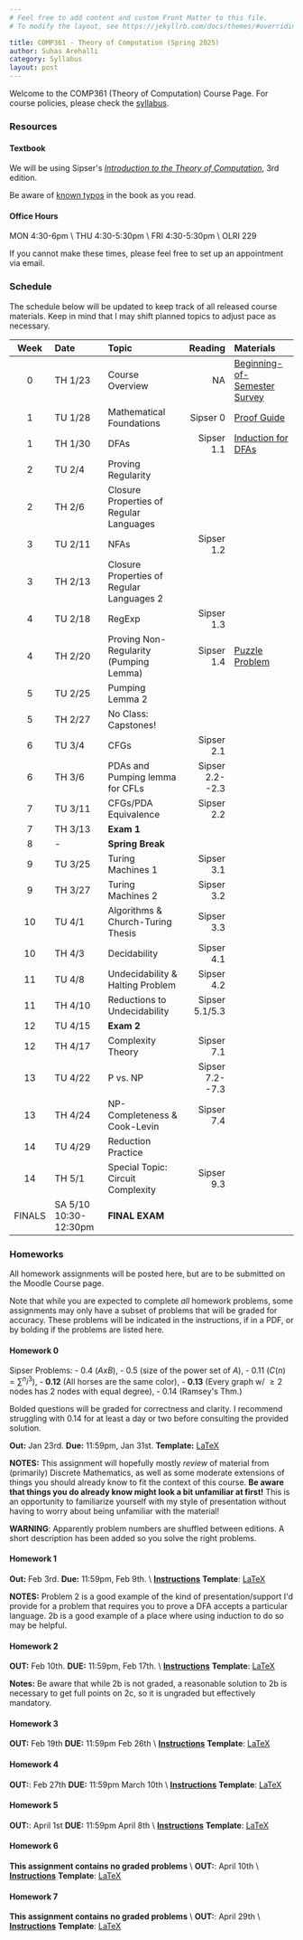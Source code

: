 ```yaml
---
# Feel free to add content and custom Front Matter to this file.
# To modify the layout, see https://jekyllrb.com/docs/themes/#overriding-theme-defaults

title: COMP361 - Theory of Computation (Spring 2025) 
author: Suhas Arehalli
category: Syllabus
layout: post
---
```


Welcome to the COMP361 (Theory of Computation) Course Page. For course policies, please check the [syllabus](https://docs.google.com/document/d/137yvRo-R4IydA_UyBzGdDzL10Gp9GHXopfIHhUzfSII/edit?usp=sharing). 


### Resources

#### Textbook
We will be using Sipser's [*Introduction to the Theory of Computation*](https://macalester.on.worldcat.org/search/detail/761858892?queryString=introduction%20to%20the%20theory%20of%20computation), 3rd edition. 

Be aware of [known typos](https://math.mit.edu/~sipser/itoc-errs3.1.html) in the book as you read.

#### Office Hours
MON 4:30-6pm \\
THU 4:30-5:30pm \\
FRI 4:30-5:30pm \\
OLRI 229

If you cannot make these times, please feel free to set up an appointment via email. 

### Schedule
The schedule below will be updated to keep track of all released course materials. Keep in mind that I may shift planned topics to adjust pace as necessary. 

<div class="table-wrapper" markdown="block">

| Week | Date | Topic | Reading | Materials |
| :-: | :- | :- | -: | :- |
| 0 | TH 1/23 | Course Overview | NA | [Beginning-of-Semester Survey](https://docs.google.com/forms/d/e/1FAIpQLSf7JXf7EJV5f2xBCxAVzrakrg0U0auda68xrEPp1hy7pMcPoA/viewform?usp=sharing) |
| 1 | TU 1/28 | Mathematical Foundations  | Sipser 0  | [Proof Guide]({{site.url}}/notes/ProofGuide.pdf)  |
| 1 | TH 1/30 | DFAs  | Sipser 1.1  | [Induction for DFAs]({{site.url}}/notes/InductionDFAs.pdf)  |
| 2 | TU 2/4 | Proving Regularity  |  |  |
| 2 | TH 2/6 | Closure Properties of Regular Languages  |  |  |
| 3 | TU 2/11 | NFAs  | Sipser 1.2  |  |
| 3 | TH 2/13 | Closure Properties of Regular Languages 2  |  |  |
| 4 | TU 2/18 | RegExp  | Sipser 1.3  |  |
| 4 | TH 2/20 | Proving Non-Regularity (Pumping Lemma) | Sipser 1.4  | [Puzzle Problem](pages/PumpingLemmaPuzzle)  |
| 5 | TU 2/25 | Pumping Lemma 2  |  |  |
| 5 | TH 2/27 | No Class: Capstones! |  |  |
| 6 | TU 3/4 | CFGs  | Sipser 2.1  |  |
| 6 | TH 3/6 | PDAs and Pumping lemma for CFLs  | Sipser 2.2--2.3  |  |
| 7 | TU 3/11 | CFGs/PDA Equivalence  | Sipser 2.2  |  |
| 7 | TH 3/13 | **Exam 1**  |  |  |
| 8 | - | **Spring Break**  |  |  |
| 9 | TU 3/25 | Turing Machines 1 | Sipser 3.1 |  |
| 9 | TH 3/27 | Turing Machines 2 | Sipser 3.2 |  |
| 10 | TU 4/1 | Algorithms & Church-Turing Thesis | Sipser 3.3 |  |
| 10 | TH 4/3 | Decidability | Sipser 4.1 | |
| 11 | TU 4/8 | Undecidability & Halting Problem | Sipser 4.2 |  |
| 11 | TH 4/10 | Reductions to Undecidability | Sipser 5.1/5.3 |  |
| 12 | TU 4/15 | **Exam 2** |  |  |
| 12 | TH 4/17 | Complexity Theory | Sipser 7.1 |  |
| 13 | TU 4/22 | P vs. NP | Sipser 7.2--7.3 |  |
| 13 | TH 4/24 | NP-Completeness & Cook-Levin | Sipser 7.4 |  |
| 14 | TU 4/29 | Reduction Practice | |  |
| 14 | TH 5/1  | Special Topic: Circuit Complexity | Sipser 9.3 |  |
| FINALS | SA 5/10 10:30-12:30pm | **FINAL EXAM** | |  |

</div> 


### Homeworks
All homework assignments will be posted here, but are to be submitted on the Moodle Course page. 

Note that while you are expected to complete *all* homework problems, some assignments may only have a subset of problems that will be graded for accuracy. These problems will be indicated in the instructions, if in a PDF, or by bolding if the problems are listed here. 

#### Homework 0

Sipser Problems: 
    - 0.4 ($AxB$), 
    - 0.5 (size of the power set of $A$), 
    - 0.11 ($C(n) = \sum^n i^3$), 
    - **0.12** (All horses are the same color), 
    - **0.13** (Every graph w/ $\geq2$ nodes has 2 nodes with equal degree), 
    - 0.14 (Ramsey's Thm.)

Bolded questions will be graded for correctness and clarity. I recommend struggling with 0.14 for at least a day or two before consulting the provided solution. 

**Out:** Jan 23rd.
**Due:** 11:59pm, Jan 31st. 
**Template:** [LaTeX]({{site.url}}/hws/HW0_Template.tex)

**NOTES:** This assignment will hopefully mostly *review* of material from (primarily) Discrete Mathematics, as well as some moderate extensions of things you should already know to fit the context of this course. 
**Be aware that things you do already know might look a bit unfamiliar at first!** This is an opportunity to familiarize yourself with my style of presentation without having to worry about being unfamiliar with the material!

**WARNING**: Apparently problem numbers are shuffled between editions. A short description has been added so you solve the right problems.

#### Homework 1

**Out:** Feb 3rd.
**Due:** 11:59pm, Feb 9th. \\
[**Instructions**]({{site.url}}/hws/HW1.pdf)
**Template**: [LaTeX]({{site.url}}/hws/HW1.tex)

**NOTES:** Problem 2 is a good example of the kind of presentation/support I'd provide for a problem that requires you to prove a DFA accepts a particular language. 2b is a good example of a place where using induction to do so may be helpful. 

#### Homework 2

**OUT:** Feb 10th.
**DUE:** 11:59pm, Feb 17th. \\
[**Instructions**]({{site.url}}/hws/HW2.pdf)
**Template**: [LaTeX]({{site.url}}/hws/HW2.tex)

**Notes:** Be aware that while 2b is not graded, a reasonable solution to 2b is necessary to get full points on 2c, so it is ungraded but effectively mandatory.

#### Homework 3

**OUT:** Feb 19th
**DUE:** 11:59pm Feb 26th \\
[**Instructions**]({{site.url}}/hws/HW3.pdf)
**Template**: [LaTeX]({{site.url}}/hws/HW3.tex)

#### Homework 4

**OUT:**: Feb 27th
**DUE:** 11:59pm March 10th \\
[**Instructions**]({{site.url}}/hws/HW4.pdf)
**Template**: [LaTeX]({{site.url}}/hws/HW4.tex)

#### Homework 5

**OUT:**: April 1st
**DUE:** 11:59pm April 8th \\
[**Instructions**]({{site.url}}/hws/HW5.pdf)
**Template**: [LaTeX]({{site.url}}/hws/HW5.tex)

#### Homework 6
**This assignment contains no graded problems** \\
**OUT:**: April 10th \\
[**Instructions**]({{site.url}}/hws/HW6.pdf)
**Template**: [LaTeX]({{site.url}}/hws/HW6.tex)

#### Homework 7
**This assignment contains no graded problems** \\
**OUT:**: April 29th \\
[**Instructions**]({{site.url}}/hws/HW7.pdf)
**Template**: [LaTeX]({{site.url}}/hws/HW7.tex)
